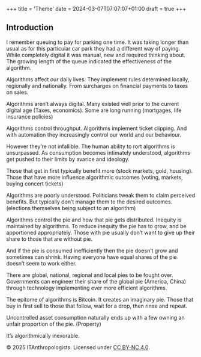 +++
title = 'Theme'
date = 2024-03-07T07:07:07+01:00
draft = true
+++
## Introduction

I remember queuing to pay for parking one time. It was taking longer than usual as for this particular car park they had a different way of paying. While completely digital it was manual, new and required thinking about. The growing length of the queue indicated the effectiveness of the algorithm.

Algorithms affect our daily lives. They implement rules determined locally, regionally and nationally.  From surcharges on financial payments to taxes on sales.

Algorithms aren’t always digital. Many existed well prior to the current digital age (Taxes, economics). Some are long running (mortgages, life insurance policies)

Algorithms control throughput. Algorithms implement ticket clipping. And with automation they increasingly control our world and our behaviour.

However they’re not infallible. The human ability to rort algorithms is unsurpassed.  As consumption becomes intimately understood, algorithms get pushed to their limits by avarice and ideology. 

Those that get in first typically benefit more (stock markets, gold, housing). Those that have more influence algorithmic outcomes (voting, markets, buying concert tickets)

Algorithms are poorly understood. Politicians tweak them to claim perceived benefits. But typically don’t manage them to the desired outcomes.  (elections themselves being subject to an algorithm)

Algorithms control the pie and how that pie gets distributed.  Inequity is maintained by algorithms. To reduce inequity the pie has to grow, and be apportioned appropriately.  Those with pie usually don’t want to give up their share to those that are without pie.  

And if the pie is consumed inefficiently then the pie doesn’t grow and sometimes can shrink. Having everyone have equal shares of the pie doesn’t seem to work either. 

There are global, national, regional and local pies to be fought over.  Governments can engineer their share of the global pie (America, China) through technology implementing ever more efficient algorithms. 

The epitome of algorithms is Bitcoin. It creates an imaginary pie.  Those that buy in first sell to those that follow, wait for a drop, then rinse and repeat. 

Uncontrolled asset consumption naturally ends up with a few owning an unfair proportion of the pie. (Property)

It’s algorithmically inexorable. 




© 2025 ITAnthropologists. Licensed under [CC BY-NC 4.0](https://creativecommons.org/licenses/by-nc/4.0/).